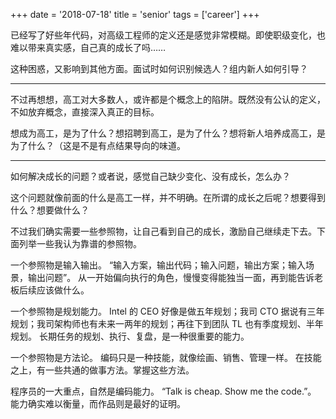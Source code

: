 +++
date = '2018-07-18'
title = 'senior'
tags = ['career']
+++

已经写了好些年代码，对高级工程师的定义还是感觉非常模糊。即使职级变化，也难以带来真实感，自己真的成长了吗……

这种困惑，又影响到其他方面。面试时如何识别候选人？组内新人如何引导？

---

不过再想想，高工对大多数人，或许都是个概念上的陷阱。既然没有公认的定义，不如放弃概念，直接深入真正的目标。

想成为高工，是为了什么？想招聘到高工，是为了什么？想将新人培养成高工，是为了什么？（这是不是有点结果导向的味道。

---

如何解决成长的问题？或者说，感觉自己缺少变化、没有成长，怎么办？

这个问题就像前面的什么是高工一样，并不明确。在所谓的成长之后呢？想要得到什么？想要做什么？

不过我们确实需要一些参照物，让自己看到自己的成长，激励自己继续走下去。下面列举一些我认为靠谱的参照物。

一个参照物是输入输出。
“输入方案，输出代码；输入问题，输出方案；输入场景，输出问题”。
从一开始偏向执行的角色，慢慢变得能独当一面，再到能告诉老板后续应该做什么。

一个参照物是规划能力。
Intel 的 CEO 好像是做五年规划；我司 CTO 据说有三年规划；我司架构师也有未来一两年的规划；再往下到团队 TL 也有季度规划、半年规划。
长期任务的规划、执行、复盘，是一种很重要的能力。

一个参照物是方法论。
编码只是一种技能，就像绘画、销售、管理一样。
在技能之上，有一些共通的做事方法。掌握这些方法。

程序员的一大重点，自然是编码能力。
“Talk is cheap. Show me the code.”。
能力确实难以衡量，而作品则是最好的证明。
